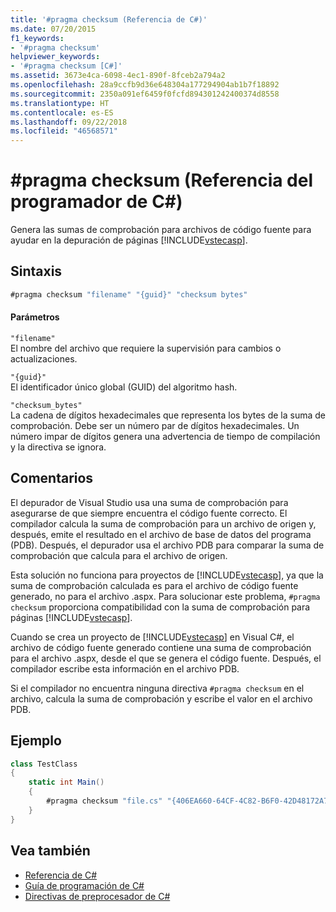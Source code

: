 ```yaml
---
title: '#pragma checksum (Referencia de C#)'
ms.date: 07/20/2015
f1_keywords:
- '#pragma checksum'
helpviewer_keywords:
- '#pragma checksum [C#]'
ms.assetid: 3673e4ca-6098-4ec1-890f-8fceb2a794a2
ms.openlocfilehash: 28a9ccfb9d36e648304a177294904ab1b7f18892
ms.sourcegitcommit: 2350a091ef6459f0fcfd894301242400374d8558
ms.translationtype: HT
ms.contentlocale: es-ES
ms.lasthandoff: 09/22/2018
ms.locfileid: "46568571"
---
```

# <a name="pragma-checksum-c-reference"></a>#pragma checksum (Referencia del programador de C#)
Genera las sumas de comprobación para archivos de código fuente para ayudar en la depuración de páginas [!INCLUDE[vstecasp](~/includes/vstecasp-md.md)].  
  
## <a name="syntax"></a>Sintaxis  
  
```csharp
#pragma checksum "filename" "{guid}" "checksum bytes"  
```  
  
#### <a name="parameters"></a>Parámetros  
 `"filename"`  
 El nombre del archivo que requiere la supervisión para cambios o actualizaciones.  
  
 `"{guid}"`  
 El identificador único global (GUID) del algoritmo hash.  
  
 `"checksum_bytes"`  
 La cadena de dígitos hexadecimales que representa los bytes de la suma de comprobación. Debe ser un número par de dígitos hexadecimales. Un número impar de dígitos genera una advertencia de tiempo de compilación y la directiva se ignora.  
  
## <a name="remarks"></a>Comentarios  
 El depurador de Visual Studio usa una suma de comprobación para asegurarse de que siempre encuentra el código fuente correcto. El compilador calcula la suma de comprobación para un archivo de origen y, después, emite el resultado en el archivo de base de datos del programa (PDB). Después, el depurador usa el archivo PDB para comparar la suma de comprobación que calcula para el archivo de origen.  
  
 Esta solución no funciona para proyectos de [!INCLUDE[vstecasp](~/includes/vstecasp-md.md)], ya que la suma de comprobación calculada es para el archivo de código fuente generado, no para el archivo .aspx. Para solucionar este problema, `#pragma checksum` proporciona compatibilidad con la suma de comprobación para páginas [!INCLUDE[vstecasp](~/includes/vstecasp-md.md)].  
  
 Cuando se crea un proyecto de [!INCLUDE[vstecasp](~/includes/vstecasp-md.md)] en Visual C#, el archivo de código fuente generado contiene una suma de comprobación para el archivo .aspx, desde el que se genera el código fuente. Después, el compilador escribe esta información en el archivo PDB.  
  
 Si el compilador no encuentra ninguna directiva `#pragma checksum` en el archivo, calcula la suma de comprobación y escribe el valor en el archivo PDB.  
  
## <a name="example"></a>Ejemplo  
  
```csharp
class TestClass  
{  
    static int Main()  
    {  
        #pragma checksum "file.cs" "{406EA660-64CF-4C82-B6F0-42D48172A799}" "ab007f1d23d9" // New checksum  
    }  
}  
```  
  
## <a name="see-also"></a>Vea también

- [Referencia de C#](../../../csharp/language-reference/index.md)  
- [Guía de programación de C#](../../../csharp/programming-guide/index.md)  
- [Directivas de preprocesador de C#](../../../csharp/language-reference/preprocessor-directives/index.md)
